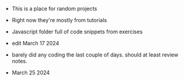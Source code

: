 - This is a place for random projects
- Right now they're mostly from tutorials
- Javascript folder full of code snippets from exercises
- edit March 17 2024

- barely did any coding the last couple of days. should at least review notes. 
- March 25 2024